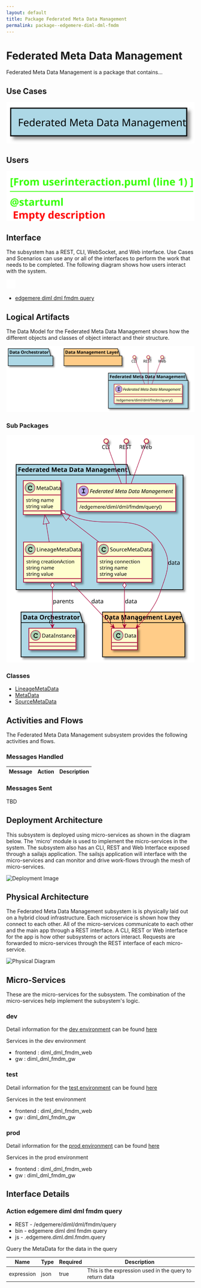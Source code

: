 ```yaml
---
layout: default
title: Package Federated Meta Data Management
permalink: package--edgemere-diml-dml-fmdm
---
```

# Federated Meta Data Management

Federated Meta Data Management is a package that contains...



## Use Cases



![UseCase Diagram](./usecases.svg)

## Users


![User Interaction](./userinteraction.svg)

## Interface
The subsystem has a REST, CLI, WebSocket, and Web interface. Use Cases and Scenarios can use any or all
of the interfaces to perform the work that needs to be completed. The following  diagram shows how
users interact with the system.

![Scenario Mappings Diagram](./scenariomapping.svg)

* [ edgemere diml dml fmdm query](#action--edgemere-diml-dml-fmdm-query)


## Logical Artifacts
The Data Model for the  Federated Meta Data Management shows how the different objects and classes of object interact
and their structure.

![Sub Package Diagram](./subpackage.svg)

### Sub Packages



![Logical Diagram](./logical.svg)

### Classes

* [LineageMetaData](class-/edgemere/diml/dml/fmdm/LineageMetaData)
* [MetaData](class-/edgemere/diml/dml/fmdm/MetaData)
* [SourceMetaData](class-/edgemere/diml/dml/fmdm/SourceMetaData)


## Activities and Flows
The Federated Meta Data Management subsystem provides the following activities and flows.

### Messages Handled

| Message | Action | Description |
|---|---|---|


### Messages Sent

TBD

## Deployment Architecture

This subsystem is deployed using micro-services as shown in the diagram below. The 'micro' module is
used to implement the micro-services in the system.
The subsystem also has an CLI, REST and Web Interface exposed through a sailajs application. The sailsjs
application will interface with the micro-services and can monitor and drive work-flows through the mesh of
micro-services.

![Deployment Image](./deployment.svg)

## Physical Architecture

The Federated Meta Data Management subsystem is is physically laid out on a hybrid cloud infrastructure. Each microservice is shown
how they connect to each other. All of the micro-services communicate to each other and the main app through a
REST interface. A CLI, REST or Web interface for the app is how other subsystems or actors interact. Requests are
forwarded to micro-services through the REST interface of each micro-service.

![Physical Diagram](./physical.svg)

## Micro-Services
These are the micro-services for the subsystem. The combination of the micro-services help implement
the subsystem's logic.

### dev
Detail information for the [dev environment](environment--edgemere-diml-dml-fmdm-dev)
can be found [here](environment--edgemere-diml-dml-fmdm-dev)

Services in the dev environment

* frontend : diml_dml_fmdm_web
* gw : diml_dml_fmdm_gw

### test
Detail information for the [test environment](environment--edgemere-diml-dml-fmdm-test)
can be found [here](environment--edgemere-diml-dml-fmdm-test)

Services in the test environment

* frontend : diml_dml_fmdm_web
* gw : diml_dml_fmdm_gw

### prod
Detail information for the [prod environment](environment--edgemere-diml-dml-fmdm-prod)
can be found [here](environment--edgemere-diml-dml-fmdm-prod)

Services in the prod environment

* frontend : diml_dml_fmdm_web
* gw : diml_dml_fmdm_gw


## Interface Details


### Action  edgemere diml dml fmdm query

* REST - /edgemere/diml/dml/fmdm/query
* bin -  edgemere diml dml fmdm query
* js - .edgemere.diml.dml.fmdm.query

Query the MetaData for the data in the query

| Name | Type | Required | Description |
|---|---|---|---|
| expression | json |true | This is the expression used in the query to return data |




